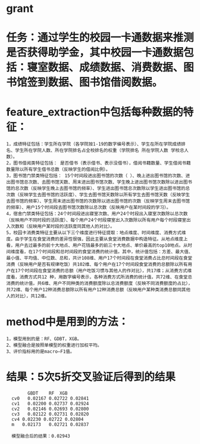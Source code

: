 # grant
# 任务：通过学生的校园一卡通数据来推测是否获得助学金，其中校园一卡通数据包括：寝室数据、成绩数据、消费数据、图书馆签到数据、图书馆借阅数据。
# feature_extraction中包括每种数据的特征： 
    1，成绩特征包括：学生所在学院（各学院按1-19的数字编号表示）、学生在所在学院成绩排名、学生所在学院人数、所在学院排名占全校排名的权重（学院排名 所在学院人数 学校总人数）。
    2，图书借阅类特征包括： 是否借书（表示借书、表示没借书），借阅书籍数量、学生借阅书籍数量除以所有学生借书总数（反映学生的借阅比例）。
    3，图书馆门禁类特征包括： 15个时间段进出图书馆的次数（ ）、晚上进出图书馆的次数、进出图书馆总次数、去图书馆天数、周末进出图书馆次数、学生晚上进出图书馆次数除以进出图书馆的总次数（反映学生晚上去图书馆的频率）、学生进出图书馆总次数除以学生进出图书馆的总次数（反映学生去图书馆的活跃度）、学生去图书馆天数除以所有学生去图书馆天数（反映学生去图书馆的频率）、学生周末进出图书馆的次数除以进出图书馆的次数（反映学生周末去图书馆的频率）、用户15个时间段去图书馆次数除以总次数（反映用户在某时间段的学习）。
    4，宿舍门禁类特征包括：24个时间段进出寝室次数、用户24个时段出入寝室次数除以总次数（反映用户不同时段的活跃度）、每个用户24个时段寝室出入次数除以所有用户每个时段寝室出入次数和（反映用户某时段的活跃度同其他人的对比）。
    5，校园卡消费类特征主要从以下三个维度进行特征提取：地点维度、时间维度、消费方式维度。由于学生在食堂消费的差异性很强，因此主要从食堂消费数据中构造特征。从地点维度上看，用户去过最多的前十大地点、用户花钱最多的前三十大地点、单价最高的top10地点。从时间维度看，在17个时间段和总时间段的食堂消费的统计值。其中，统计值包括：方差、最大值、最小值、平均值、中位数、总和，共计108维、用户17个时间段在食堂消费占比总时间段在食堂消费（反映用户是否有规律吃饭）共102维、每个用户在17个时间段食堂消费的总额除以所有用户在17个时间段在食堂消费的总额（用户吃饭习惯与其他人的作对比），共17维；从消费方式维度看，消费方式共12 种，用数字编号表示，各种消费方式所消费的统计值，共72维、在食堂总消费的统计值，共6维、用户不同种类的消费额度除以总消费额度（反映不同消费额度的占比），共72维、每个用户12种消费总额除以所有用户12种消费总额（反映用户某种类消费总额同其他人的对比），共12维。
# method中是用到的方法：
    1，模型用到的是：RF、GDBT，XGB。
    2、模型融合是按照单模型的权重进行加权平均。
    3、评价指标用的是macro—F1值。

# 结果：5次5折交叉验证后得到的结果
            GBDT	RF	XGB
      cv0	0.02167	0.02722	0.02841
      cv1	0.02200	0.02737	0.02924
      cv2	0.02146	0.02693	0.02800
      cv3	0.02122	0.02731	0.02820
      cv4 0.02230 0.02722 0.02804
      m   0.02173	0.02721 0.02837
      
      模型融合后的结果：0.02943

